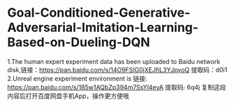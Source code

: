 # Goal-Conditioned-Generative-Adversarial-Imitation-Learning-Based-on-Dueling-DQN <br>
1.The human expert experiment data has been uploaded to Baidu network disk,链接：https://pan.baidu.com/s/14O9FSlG0jXEJfiL3YJpyoQ 提取码：d0i1 <br>
2.Unreal engine experiment environment is 链接: https://pan.baidu.com/s/185w1AQbZp394m7SsYl4eyA 提取码: 6q4j 复制这段内容后打开百度网盘手机App，操作更方便哦 <br>

